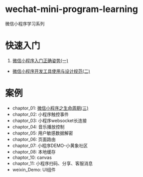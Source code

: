 # wechat-mini-program-learning
微信小程序学习系列

  

# 快速入门

1. [微信小程序入门正确姿势(一)](http://www.cnblogs.com/nosqlcoco/p/5927249.html)
* [微信小程序开发工具使用与设计规范(二)](http://www.cnblogs.com/nosqlcoco/p/5931952.html)

# 案例
- chaptor_01: [微信小程序之生命周期(三)](http://www.cnblogs.com/nosqlcoco/p/wxsmallcycle.html)
- chaptor_02: 小程序触控事件
- chaptor_03: 小程序websocket长连接
- chaptor_04: 音乐播放控制
- chaptor_05: 用户敏感数据解密
- chaptor_06: 页面路由
- chaptor_07: 小程序DEMO-小黄象社区
- chaptor_08: 本地缓存
- chaptor_10: canvas
- chaptor_11: 小程序扫码、分享、客服消息
- weixin_Demo: UI组件
